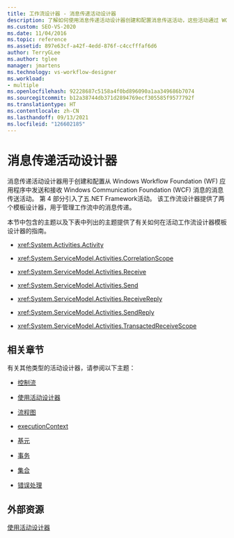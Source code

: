 ```yaml
---
title: 工作流设计器 - 消息传递活动设计器
description: 了解如何使用消息传递活动设计器创建和配置消息传送活动，这些活动通过 WCF Windows Wcf (发送和接收) 活动。
ms.custom: SEO-VS-2020
ms.date: 11/04/2016
ms.topic: reference
ms.assetid: 897e63cf-a42f-4edd-876f-c4ccfffaf6d6
author: TerryGLee
ms.author: tglee
manager: jmartens
ms.technology: vs-workflow-designer
ms.workload:
- multiple
ms.openlocfilehash: 92228687c5158a4f0bd896090a1aa349686b7074
ms.sourcegitcommit: b12a38744db371d2894769ecf305585f9577792f
ms.translationtype: HT
ms.contentlocale: zh-CN
ms.lasthandoff: 09/13/2021
ms.locfileid: "126602185"
---
```

# <a name="messaging-activity-designers"></a>消息传递活动设计器

消息传递活动设计器用于创建和配置从 Windows Workflow Foundation (WF) 应用程序中发送和接收 Windows Communication Foundation (WCF) 消息的消息传送活动。 第 4 部分引入了五.NET Framework活动。 该工作流设计器提供了两个模板设计器，用于管理工作流中的消息传递。

本节中包含的主题以及下表中列出的主题提供了有关如何在活动工作流设计器模板设计器的指南。

- <xref:System.Activities.Activity>

- <xref:System.ServiceModel.Activities.CorrelationScope>

- <xref:System.ServiceModel.Activities.Receive>

- <xref:System.ServiceModel.Activities.Send>

- <xref:System.ServiceModel.Activities.ReceiveReply>

- <xref:System.ServiceModel.Activities.SendReply>

- <xref:System.ServiceModel.Activities.TransactedReceiveScope>

## <a name="related-sections"></a>相关章节

有关其他类型的活动设计器，请参阅以下主题：

- [控制流](../workflow-designer/control-flow-activity-designers.md)

- [使用活动设计器](control-flow-activity-designers.md)

- [流程图](../workflow-designer/flowchart-activity-designers.md)

- [executionContext](../workflow-designer/runtime-activity-designers.md)

- [基元](../workflow-designer/primitives-activity-designers.md)

- [事务](../workflow-designer/transaction-activity-designers.md)

- [集合](../workflow-designer/collection-activity-designers.md)

- [错误处理](../workflow-designer/error-handling-activity-designers.md)

## <a name="external-resources"></a>外部资源

[使用活动设计器](control-flow-activity-designers.md)